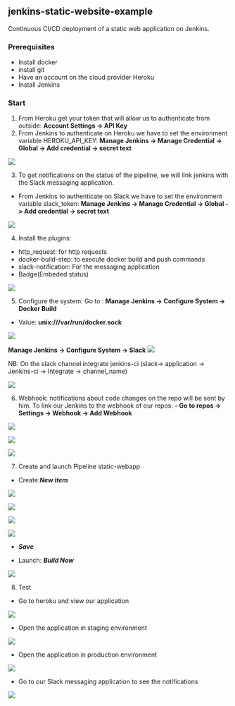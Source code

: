 ## jenkins-static-website-example

Continuous CI/CD deployment of a static web application on Jenkins.


### Prerequisites
 - Install docker 
 - install git
 - Have an account on the cloud provider Heroku
 - Install Jenkins

### Start
1. From Heroku get your token that will allow us to authenticate from outside:
**Account Settings -> API Key**
2. From Jenkins to authenticate on Heroku we have to set the environment variable HEROKU_API_KEY:
**Manage Jenkins -> Manage Credential -> Global -> Add credential -> secret text** 

![](https://lh3.googleusercontent.com/7Y59hqeMBHTVM1eUIFfTKLFWBL0Bnt-Be8BPaeEsMMhqHoniCqwGNUFlevkP3oBOWSlxTXxzj0nVLtw1Wa41bTfyQB7ZUDmBBacANNbLaT4x8D9TqS7iIoY9GVmmxxCn50DCw9cOqkug9lOQYoZ_ag6z0kYMsZCsvD2JEUdkMLiE0SLewqB0yG4KmA)

3. To get notifications on the status of the pipeline, we will link jenkins with the Slack messaging application.

- From Jenkins to authenticate on Slack we have to set the environment variable slack_token:
**Manage Jenkins -> Manage Credential -> Global -> Add credential -> secret text**

![](https://lh3.googleusercontent.com/7pvr8Lq9MpFM_ms36ygYrJoL1h5cf2HWiJrFYkX4Wpqbyi-CFMfqipjuLaV3_bO5szYb6ldE6vmpyhcxSlMClhP2bV1cuBbDt6t5fS4Rwh8jCLsbia6L92Hn75vTt2UMkxBnFELVGhDqzHROMzo_iJjPKx0o1vjqtrPwTpJ832VQMjaczRAB22h1QA)

4. Install the plugins:
- http_request: for http requests
- docker-build-step: to execute docker build and push commands
- slack-notification: For the messaging application
- Badge(Embeded status)

![](https://lh5.googleusercontent.com/g0vujbJyXRjL1jWLNdHTl8xlMpfAgEIygRu6T_pAnlohpDF90UkB0WtEYuCTx7mMMggnOsAE9g75rgQYRoh6hy8_769ZqA70YGBDdpiUaqt8bGAk8cJLkhP1uJuWbQIwXEPTb2ji0VCcB-TFvsPNLxsc9Bjb3ezWOPY1PWa_zapZFVwNnFDbgOfjOg)

5. Configure the system:
Go to : **Manage Jenkins -> Configure System -> Docker Build**
- Value:
**unix:///var/run/docker.sock**

![](https://lh4.googleusercontent.com/BEcO7D0p8IoiFSqJqr9Nfm6cSB-cP4PmakDEFz7MyDSvfW-pq5XbzUKkuATurab2f66YZ9oDF63BHCNEva6LZxOCb6RVqvFBZabyX6cCyJX44gK1Mt_jCnKTHbpTG5G1k3lj-3Q9e_qe97nXjVPiq0AN9GhQd2lOF_B1gyLVHU4vy4sGDucyyTPgCw)

**Manage Jenkins -> Configure System -> Slack**
![](https://lh3.googleusercontent.com/DDnoswMynkoSjlUZfwd49_smmoS5NLKVZuhX4Dsggak7CXaBvvVbUfHnInViyiTa7UMpR4eN-xrYKQxuZGpQg_xxz3r973b12B_KjM6auIMobFoaZhlEN8iAEmD3Bu7BpbeCFiZJOb85tFP4zXDC-ljB4UzBhmc--jz1EztwfnPws5-uJ9IxDc4mNQ)

NB: On the slack channel integrate jenkins-ci (slack-> application -> Jenkins-ci -> Integrate -> channel_name)

![](https://lh3.googleusercontent.com/qv95zomPH2ZzEIuJSalkNuAD6Qup3xwtjsVz3mQsaw-u1wlJrkIpDKQynQmRq-BEExFrmOXARoMsLinab6KVWYs5c4dz-wpfQ1I15LWjM8qWabfFXB5xHCCDdr3IHOXYQ1cQdC4FSBuQ1zAr35maNHvJtYmsUXfOxa49mJBzl4ueUVpWIEgDmslSOw)

6. Webhook: notifications about code changes on the repo will be sent by him.
To link our Jenkins to the webhook of our repos:
**- Go to repos -> Settings -> Webhook -> Add Webhook**

![](https://lh6.googleusercontent.com/6xFcT8aEM2c9mvdkjdykAYGRp30sotPuHNxEIOo2ic7eW6uB1-nLZpeHovQzGuM6jUAOSEFZ2bv0-2eGC78zRJf1UfjXriJdgxYN1T_EYoSfAOKbpzhaIT0p4ZPh3FLn_iNWRbwr-qLVxQdBuZBVEJh-YXvwUp17VhXXu-WkastYozRESLVn3uO-tA)

![](https://lh6.googleusercontent.com/QAP3EywmDu2Yda1KPfICRWsnRu4l5kzcW_LWPMXAwIgyfrSaJABfm-n632sL1EvPWGfRrH5rzqykK_l_Rqk1d8ZHuu_4riczumyYRk311npcxGhi_A0xB7BkCZp8PU9yRbgqSLT8aNYMCze3i0Uc6xqNTTV8-1iretyV1Eu3oINk3qj087q8lXEAjw)

![](https://lh4.googleusercontent.com/7l1-ouFDvFoXmlmO2L_Npz-kgH_M-wFtflDD6qFKrhGCv-lNiUiIPl8lvglCsGxoD3QeRADHM71WOdorfp1Ti1p8PS_aFGMPd0_oNVZ9Q4uPbhksGQOvkQ0kLWRcZ4Mg1YF9vc9yjDotiwucZhu6BSN3Ttsfiib-Te-rbb6HvOQ6Bi9K8pfzDpJKSA)

7. Create and launch Pipeline static-webapp

- Create:***New item*** 

![](https://lh5.googleusercontent.com/VGA-tbQbEvIIde0kvwhHufDyHisp68ARDwMssen6fYUQ8zN5e0oGGY6He85F2Ew0iSpiAmagNqlxpPxD9EozFkZcdExcCy8ZTMRqIXbu6H9_rAD0y_7tOGApP3HOzRW4fNp3qJ_PtPgywFsrjHqDW6skRU-rxD6TiJ3Wgd96Ocz6jwD4AeUrHK_JZw)

![](https://lh5.googleusercontent.com/ASA-MlEF35XAHPJEWkYeCNxBJyyNrjDM3OT1JIoF6y1zLNdRQNgtvL_nX36tkhqa9gyPieMUQjJaUP8U7PZhJVz_lG-ZhDM1Gdfb7MKB-l5yVOm57k3OrqZHZ3LpiVu_YLrVDfH9cLqYLrNl7mtM-KzjbxBXEu1P35fwlAdAazxIqtmyrHiVDU2IbQ)

![](https://lh6.googleusercontent.com/iO287dqzH5xN9EfaRz6tdAu44_ohZssecW2ffW0CR7HHfxqwQLxFNapWjmhmhaUwbxGWgv1MSTs9mdmIVcq-mQcCevm0EW4xksTaN7SfGOCluApmlFQfeMJ35qRbVWSzNnmGSiDyAS64Ff8Bdriy-6HlRqIuJRKIZcQZUq09jcPJsT3zyURG33cOmg)

![](https://lh4.googleusercontent.com/4_0-KIzsIfT2obLUwz5gj-PNQ9S1XX7jsrJvVRGy7KrcOmXw5iSDHd0MuI_xsxpVYsWU4acWSlcEuNJRvbFNI4_3HkgTZV48u4LzhLCe3-Bhb4BkhKjarzgcUwn1VBTVuUqAImXIAX_amtK-cJ6FbsgGX1aTwRG0fX0KMUQnNvALdIZPwq7XPUpu4w)

- ***Save***

- Launch: ***Build Now***

![](https://lh6.googleusercontent.com/ABeT-o-HlIGx37MV5DF7fkuMu3OOOFJ8Jxyoi4_NyZvmFg721l2uur8IU4PCBHxGpn60kaqhGrW9M7s6w2ilEGit9zh6XucIlMGe1jpPFhLlPHYEKe6chRHzcokjUGT-SmvEXLvv9j4OjRI22JkuB-yAK7SAhywRQdiAmfzYqBURY624WRJ_CXLBDA)

8. Test

- Go to heroku and view our application

![](https://lh4.googleusercontent.com/E0BHpKckeRlqiIt51Gn9v1cBJsShie-Uc7PIJSHfKQ2W1L1Sy7YKvXHq4-rEkV5gK_DPBaHwiGbHaNuWCZEq_Zyq5KF3XrnFA07PV-s_BljCWWgQA-uhwAkmfEPZBpj7ASlqY76XRmuq1avGTYj2jVs8iVsHfrw1pG2qEeRM8Xt_fzpQYgkUYLRj_w)

- Open the application in staging environment

![](https://lh5.googleusercontent.com/eGGfIPOFIRW1iyrsFA3ur8Ve5ayCLtDrpBXqHuSLIVLxp7AgghFDpCGvCiUOOBvr2otyiclO0st_VXISQpxIzo3S0mv0qJt5DV-1wBi6P8m8BOrRgRigmtuClpMTDcLrRAtYNzo2UcvrOnUbjK5Z0rEZWGlAxzjGveZMuVVenGpyRfc7OYgkoGkl2Q)

- Open the application in production environment

![](https://lh3.googleusercontent.com/Y5nsnj1mke7zmsodIkAuno9KhFmCb6_FzNI6tqzGik480PB9lIGRJkIDuGVC9ikWJbyCd-6Af1rjsbExmQJxgFvC-oDoyvYkQopPr50IDbZj9-K3K2jPlB-Gg6fCBVjLUTmPJqk_iAdKUDoz-E6o0_-uUIsKQJNnCXYarJai86NrAvkZTVYZxTzyOQ)

- Go to our Slack messaging application to see the notifications

![](https://lh3.googleusercontent.com/8x3KDLVmcnB7hQNXVsejtK8VLCZsR4QAvqJ2C_Hj1ChkSqA13kcyGxjKgGMIVqWb0sdByzKDHRV9XrXqwubOk0tpiCB8hSJbPHH8qasAuSR9R2MTz-zX6cY0hYA8-9UDnRnmiBbwDsp0otaNjstvhlVIFQ6cfoWU8yhYHGMb02XEh7ryRrogitSvgg)
